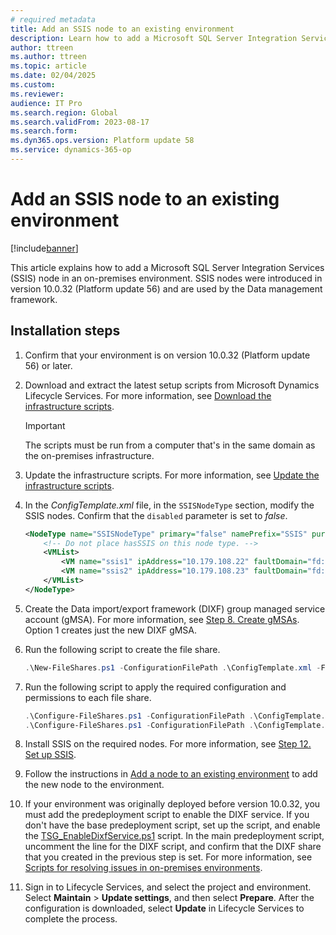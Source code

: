 ```yaml
---
# required metadata
title: Add an SSIS node to an existing environment
description: Learn how to add a Microsoft SQL Server Integration Services (SSIS) node in an on-premises environment, including installation steps.
author: ttreen
ms.author: ttreen
ms.topic: article
ms.date: 02/04/2025
ms.custom:
ms.reviewer: 
audience: IT Pro
ms.search.region: Global
ms.search.validFrom: 2023-08-17
ms.search.form:
ms.dyn365.ops.version: Platform update 58
ms.service: dynamics-365-op
---
```


# Add an SSIS node to an existing environment

[!include[banner](../includes/banner.md)]

This article explains how to add a Microsoft SQL Server Integration Services (SSIS) node in an on-premises environment. SSIS nodes were introduced in version 10.0.32 (Platform update 56) and are used by the Data management framework.

## Installation steps

1. Confirm that your environment is on version 10.0.32 (Platform update 56) or later.
1. Download and extract the latest setup scripts from Microsoft Dynamics Lifecycle Services. For more information, see [Download the infrastructure scripts](./obtain-infrascripts-onprem.md#download-the-infrastructure-scripts).

    > [!IMPORTANT]
    > The scripts must be run from a computer that's in the same domain as the on-premises infrastructure.

1. Update the infrastructure scripts. For more information, see [Update the infrastructure scripts](./obtain-infrascripts-onprem.md#update-the-infrastructure-scripts).
1. In the *ConfigTemplate.xml* file, in the `SSISNodeType` section, modify the SSIS nodes. Confirm that the `disabled` parameter is set to *false*.

    ```XML
    <NodeType name="SSISNodeType" primary="false" namePrefix="SSIS" purpose="SSIS" disabled="false">
        <!-- Do not place hasSSIS on this node type. -->
        <VMList>
            <VM name="ssis1" ipAddress="10.179.108.22" faultDomain="fd:/fd0" updateDomain="ud0" />
            <VM name="ssis2" ipAddress="10.179.108.23" faultDomain="fd:/fd1" updateDomain="ud1" />
        </VMList>
    </NodeType>
    ```

1. Create the Data import/export framework (DIXF) group managed service account (gMSA). For more information, see [Step 8. Create gMSAs](./setup-deploy-on-premises-latest.md#setupgMSA). Option 1 creates just the new DIXF gMSA.

1. Run the following script to create the file share.

    ```powershell
    .\New-FileShares.ps1 -ConfigurationFilePath .\ConfigTemplate.xml -FileShareReference "dixf"
    ```

1. Run the following script to apply the required configuration and permissions to each file share.

    ```powershell
    .\Configure-FileShares.ps1 -ConfigurationFilePath .\ConfigTemplate.xml -FileShareReference "dixf"
    .\Configure-FileShares.ps1 -ConfigurationFilePath .\ConfigTemplate.xml -FileShareReference "aos"
    ```

1. Install SSIS on the required nodes. For more information, see [Step 12. Set up SSIS](./setup-deploy-on-premises-latest.md#setupssis).

1. Follow the instructions in [Add a node to an existing environment](./onprem-add-remove-node.md#add-a-node) to add the new node to the environment.

1. If your environment was originally deployed before version 10.0.32, you must add the predeployment script to enable the DIXF service. If you don't have the base predeployment script, set up the script, and enable the [TSG_EnableDixfService.ps1](./onprem-tsg-implementations.md#enableDixf) script. In the main predeployment script, uncomment the line for the DIXF script, and confirm that the DIXF share that you created in the previous step is set. For more information, see [Scripts for resolving issues in on-premises environments](../deployment/onprem-tsg-implementations.md).

1. Sign in to Lifecycle Services, and select the project and environment. Select **Maintain** \> **Update settings**, and then select **Prepare**. After the configuration is downloaded, select **Update** in Lifecycle Services to complete the process.
